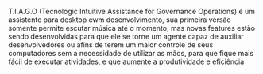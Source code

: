 T.I.A.G.O (Tecnologic Intuitive Assistance for Governance Operations) é um assistente para desktop ewm desenvolvimento, sua primeira versão somente permite escutar música até o momento,
mas novas features estão sendo desenvolvidas para que ele se torne um agente capaz de auxiliar desenvolvedores ou afins de terem um maior controle de seus computadores
sem a necessidade de utilizar as mãos, para que fique mais fácil de executar atividades, e que aumente a produtividade e eficiência
